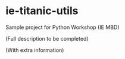# ie-titanic-utils
Sample project for Python Workshop (IE MBD) 

(Full description to be completed)

(With extra information)